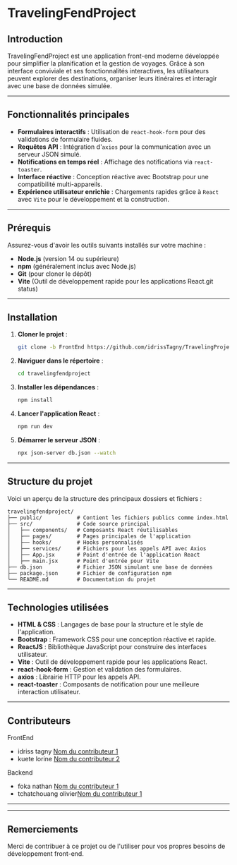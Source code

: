 # TravelingFendProject

## Introduction
TravelingFendProject est une application front-end moderne développée pour simplifier la planification et la gestion de voyages. Grâce à son interface conviviale et ses fonctionnalités interactives, les utilisateurs peuvent explorer des destinations, organiser leurs itinéraires et interagir avec une base de données simulée.

---

## Fonctionnalités principales
- **Formulaires interactifs** : Utilisation de `react-hook-form` pour des validations de formulaire fluides.
- **Requêtes API** : Intégration d'`axios` pour la communication avec un serveur JSON simulé.
- **Notifications en temps réel** : Affichage des notifications via `react-toaster`.
- **Interface réactive** : Conception réactive avec Bootstrap pour une compatibilité multi-appareils.
- **Expérience utilisateur enrichie** : Chargements rapides grâce à `React` avec `Vite` pour le développement et la construction.

---

## Prérequis
Assurez-vous d'avoir les outils suivants installés sur votre machine :

- **Node.js** (version 14 ou supérieure)
- **npm** (généralement inclus avec Node.js)
- **Git** (pour cloner le dépôt)
- **Vite** (Outil de développement rapide pour les applications React.git status)

---

## Installation
1. **Cloner le projet** :
   ```bash
   git clone -b FrontEnd https://github.com/idrissTagny/TravelingProject.git
   ```

2. **Naviguer dans le répertoire** :
   ```bash
   cd travelingfendproject
   ```

3. **Installer les dépendances** :
   ```bash
   npm install
   ```

4. **Lancer l'application React** :
   ```bash
   npm run dev
   ```

5. **Démarrer le serveur JSON** :
   ```bash
   npx json-server db.json --watch
   ```

---

## Structure du projet
Voici un aperçu de la structure des principaux dossiers et fichiers :

```
travelingfendproject/
├── public/           # Contient les fichiers publics comme index.html
├── src/              # Code source principal
│   ├── components/   # Composants React réutilisables
│   ├── pages/        # Pages principales de l'application
│   ├── hooks/        # Hooks personnalisés 
│   ├── services/     # Fichiers pour les appels API avec Axios
│   ├── App.jsx       # Point d'entrée de l'application React
│   ├── main.jsx      # Point d'entrée pour Vite
├── db.json           # Fichier JSON simulant une base de données
├── package.json      # Fichier de configuration npm
└── README.md         # Documentation du projet
```

---

## Technologies utilisées
- **HTML & CSS** : Langages de base pour la structure et le style de l'application.
- **Bootstrap** : Framework CSS pour une conception réactive et rapide.
- **ReactJS** : Bibliothèque JavaScript pour construire des interfaces utilisateur.
- **Vite** : Outil de développement rapide pour les applications React.
- **react-hook-form** : Gestion et validation des formulaires.
- **axios** : Librairie HTTP pour les appels API.
- **react-toaster** : Composants de notification pour une meilleure interaction utilisateur.

---

## Contributeurs
FrontEnd
- idriss tagny [Nom du contributeur 1](https://github.com/idrissTagny)
- kuete lorine [Nom du contributeur 2](https://github.com/Sandralorine)

Backend
- foka nathan [Nom du contributeur 1](https://github.com/JUSTE-NATHAN)
- tchatchouang olivier[Nom du contributeur 1](https://github.com/OlivierTchall)


---

---

## Remerciements
Merci de contribuer à ce projet ou de l'utiliser pour vos propres besoins de développement front-end.

